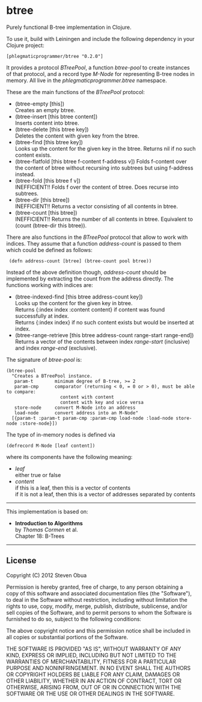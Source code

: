 # btree

Purely functional B-tree implementation in Clojure.

To use it, build with Leiningen and include the following dependency in your Clojure project:  

    [phlegmaticprogrammer/btree "0.2.0"]

It provides a protocol _BTreePool_, a function _btree-pool_ to create instances of that protocol, and a record type 
_M-Node_ for representing B-tree nodes in memory. All live in the
_phlegmaticprogrammer.btree_ namespace.

These are the main functions of the _BTreePool_ protocol:
- (btree-empty [this])  
  Creates an empty btree.
- (btree-insert [this btree content])  
  Inserts content into btree.
- (btree-delete [this btree key])    
  Deletes the content with given key from the btree.
- (btree-find [this btree key])  
  Looks up the content for the given key in the btree. Returns nil if no such content exists. 
- (btree-flatfold [this btree f-content f-address v])
  Folds f-content over the content of btree without recursing into subtrees but using f-address instead.
- (btree-fold [this btree f v])    
  INEFFICIENT!! Folds f over the content of btree. Does recurse into subtrees.
- (btree-dir [this btree])   
  INEFFICIENT!! Returns a vector consisting of all contents in btree. 
- (btree-count [this btree])    
  INEFFICIENT!! Returns the number of all contents in btree. 
  Equivalent to (count (btree-dir this btree)).

There are also functions in the _BTreePool_ protocol that allow to work with indices. 
They assume that a function _address-count_ is passed to them which could be defined as follows:

     (defn address-count [btree] (btree-count pool btree))

Instead of the above definition though, _address-count_ should be implemented by extracting the count from the address directly.
The functions working with indices are:
- (btree-indexed-find [this btree address-count key])    
  Looks up the content for the given key in btree.   
  Returns {:index index :content content} if content was found successfully at index.   
  Returns {:index index} if no such content exists but would be inserted at index.
- (btree-range-retrieve [this btree address-count range-start range-end])    
  Returns a vector of the contents between index _range-start_ (inclusive) and index _range-end_ (exclusive).
  
The signature of _btree-pool_ is:

    (btree-pool
      "Creates a BTreePool instance.
       param-t        minimum degree of B-tree, >= 2
       param-cmp      comparator (returning < 0, = 0 or > 0), must be able to compare:
                        content with content
                        content with key and vice versa
       store-node     convert M-Node into an address
       load-node      convert address into an M-Node"
      [{param-t :param-t param-cmp :param-cmp load-node :load-node store-node :store-node}])

The type of in-memory nodes is defined via

    (defrecord M-Node [leaf content]) 

where its components have the following meaning:
- _leaf_  
  either true or false
- _content_  
  if this is a leaf, then this is a vector of contents  
  if it is not a leaf, then this is a vector of addresses separated by contents

---

This implementation is based on:

- **Introduction to Algorithms**  
  by _Thomas Cormen_ et al.  
  Chapter 18: B-Trees

---
## License

Copyright (C) 2012 Steven Obua

Permission is hereby granted, free of charge, to any person obtaining a copy of this software and associated documentation files (the "Software"), to deal in the Software without restriction, including without limitation the rights to use, copy, modify, merge, publish, distribute, sublicense, and/or sell copies of the Software, and to permit persons to whom the Software is furnished to do so, subject to the following conditions:

The above copyright notice and this permission notice shall be included in all copies or substantial portions of the Software.

THE SOFTWARE IS PROVIDED "AS IS", WITHOUT WARRANTY OF ANY KIND, EXPRESS OR IMPLIED, INCLUDING BUT NOT LIMITED TO THE WARRANTIES OF MERCHANTABILITY, FITNESS FOR A PARTICULAR PURPOSE AND NONINFRINGEMENT. IN NO EVENT SHALL THE AUTHORS OR COPYRIGHT HOLDERS BE LIABLE FOR ANY CLAIM, DAMAGES OR OTHER LIABILITY, WHETHER IN AN ACTION OF CONTRACT, TORT OR OTHERWISE, ARISING FROM, OUT OF OR IN CONNECTION WITH THE SOFTWARE OR THE USE OR OTHER DEALINGS IN THE SOFTWARE.

  





  



